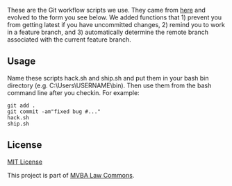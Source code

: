 These are the Git workflow scripts we use. They came from [here][deadsimple] and evolved to the form you see below. We added functions that 1) prevent you from getting latest if you have uncommitted changes, 2) remind you to work in a feature branch, and 3) automatically determine the remote branch associated with the current feature branch.

## Usage

Name these scripts hack.sh and ship.sh and put them in your bash bin directory (e.g. C:\Users\USERNAME\bin). Then use them from the bash command line after you checkin. For example:


	git add .
	git commit -am"fixed bug #..."
	hack.sh
	ship.sh

## License		

[MIT License][mitlicense]

This project is part of [MVBA Law Commons][mvbalawcommons].

[deadsimple]: http://jonrohan.me/guide/git/dead-simple-git-workflow-for-agile-teams/
[mvbalawcommons]: http://code.google.com/p/mvbalaw-commons/
[mitlicense]: http://www.opensource.org/licenses/mit-license.php   
